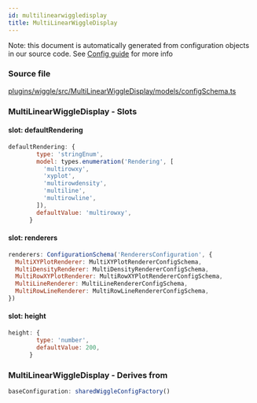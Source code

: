 ```yaml
---
id: multilinearwiggledisplay
title: MultiLinearWiggleDisplay
---
```


Note: this document is automatically generated from configuration objects in our
source code. See [Config guide](/docs/config_guide) for more info

### Source file

[plugins/wiggle/src/MultiLinearWiggleDisplay/models/configSchema.ts](https://github.com/GMOD/jbrowse-components/blob/main/plugins/wiggle/src/MultiLinearWiggleDisplay/models/configSchema.ts)

### MultiLinearWiggleDisplay - Slots

#### slot: defaultRendering

```js
defaultRendering: {
        type: 'stringEnum',
        model: types.enumeration('Rendering', [
          'multirowxy',
          'xyplot',
          'multirowdensity',
          'multiline',
          'multirowline',
        ]),
        defaultValue: 'multirowxy',
      }
```

#### slot: renderers

```js
renderers: ConfigurationSchema('RenderersConfiguration', {
  MultiXYPlotRenderer: MultiXYPlotRendererConfigSchema,
  MultiDensityRenderer: MultiDensityRendererConfigSchema,
  MultiRowXYPlotRenderer: MultiRowXYPlotRendererConfigSchema,
  MultiLineRenderer: MultiLineRendererConfigSchema,
  MultiRowLineRenderer: MultiRowLineRendererConfigSchema,
})
```

#### slot: height

```js
height: {
        type: 'number',
        defaultValue: 200,
      }
```

### MultiLinearWiggleDisplay - Derives from

```js
baseConfiguration: sharedWiggleConfigFactory()
```

